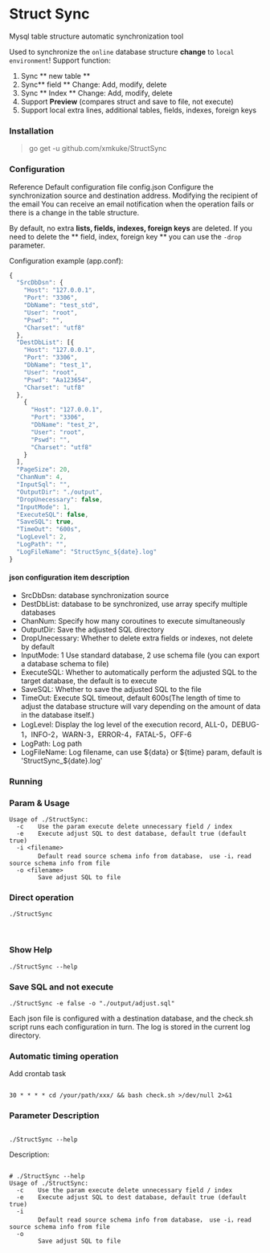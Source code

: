 # Struct Sync
Mysql table structure automatic synchronization tool

Used to synchronize the `online` database structure <b>change</b> to `local environment`!
Support function:
1. Sync ** new table **
2. Sync** field ** Change: Add, modify, delete
3. Sync ** Index ** Change: Add, modify, delete
4. Support **Preview** (compares struct and save to file, not execute)
5. Support local extra lines, additional tables, fields, indexes, foreign keys


### Installation
>go get -u github.com/xmkuke/StructSync


### Configuration
Reference Default configuration file config.json Configure the synchronization source and destination address.
Modifying the recipient of the email You can receive an email notification when the operation fails or there is a change in the table structure.

By default, no extra **lists, fields, indexes, foreign keys** are deleted. If you need to delete the ** field, index, foreign key ** you can use the <code>-drop</code> parameter.

Configuration example (app.conf):
```javascript
{
  "SrcDbDsn": {
    "Host": "127.0.0.1",
    "Port": "3306",
    "DbName": "test_std",
    "User": "root",
    "Pswd": "",
    "Charset": "utf8"
  },
  "DestDbList": [{
    "Host": "127.0.0.1",
    "Port": "3306",
    "DbName": "test_1",
    "User": "root",
    "Pswd": "Aa123654",
    "Charset": "utf8"
  },
    {
      "Host": "127.0.0.1",
      "Port": "3306",
      "DbName": "test_2",
      "User": "root",
      "Pswd": "",
      "Charset": "utf8"
    }
  ],
  "PageSize": 20,
  "ChanNum": 4,
  "InputSql": "",
  "OutputDir": "./output",
  "DropUnecessary": false,
  "InputMode": 1,
  "ExecuteSQL": false,
  "SaveSQL": true,
  "TimeOut": "600s",
  "LogLevel": 2,
  "LogPath": "",
  "LogFileName": "StructSync_${date}.log"
}
```

#### json configuration item description
- SrcDbDsn: database synchronization source
- DestDbList: database to be synchronized, use array specify multiple databases
- ChanNum: Specify how many coroutines to execute simultaneously
- OutputDir: Save the adjusted SQL directory 
- DropUnecessary: Whether to delete extra fields or indexes, not delete by default
- InputMode: 1 Use standard database, 2 use schema file (you can export a database schema to file)
- ExecuteSQL: Whether to automatically perform the adjusted SQL to the target database, the default is to execute
- SaveSQL: Whether to save the adjusted SQL to the file
- TimeOut: Execute SQL timeout, default 600s(The length of time to adjust the database structure will vary depending on the amount of data in the database itself.)
- LogLevel: Display the log level of the execution record, ALL-0，DEBUG-1，INFO-2，WARN-3，ERROR-4，FATAL-5，OFF-6 
- LogPath: Log path
- LogFileName: Log filename, can use ${data} or ${time} param, default is 'StructSync_${date}.log'

### Running
### Param & Usage
```
Usage of ./StructSync:
  -c    Use the param execute delete unnecessary field / index 
  -e    Execute adjust SQL to dest database, default true (default true)
  -i <filename>
        Default read source schema info from database， use -i，read source schema info from file
  -o <filename>
        Save adjust SQL to file

```

### Direct operation
```
./StructSync 
```
 
### Show Help
```
./StructSync --help
```
### Save SQL and not execute
```
./StructSync -e false -o "./output/adjust.sql"
```

Each json file is configured with a destination database, and the check.sh script runs each configuration in turn.
The log is stored in the current log directory.

### Automatic timing operation
Add crontab task

<code>
30 * * * * cd /your/path/xxx/ && bash check.sh >/dev/null 2>&1
</code>

### Parameter Description
<code>
./StructSync --help
</code>

Description:
<pre><code>
# ./StructSync --help
Usage of ./StructSync:
  -c    Use the param execute delete unnecessary field / index 
  -e    Execute adjust SQL to dest database, default true (default true)
  -i <filename>
        Default read source schema info from database， use -i，read source schema info from file
  -o <filename>
        Save adjust SQL to file

</code>
</pre>